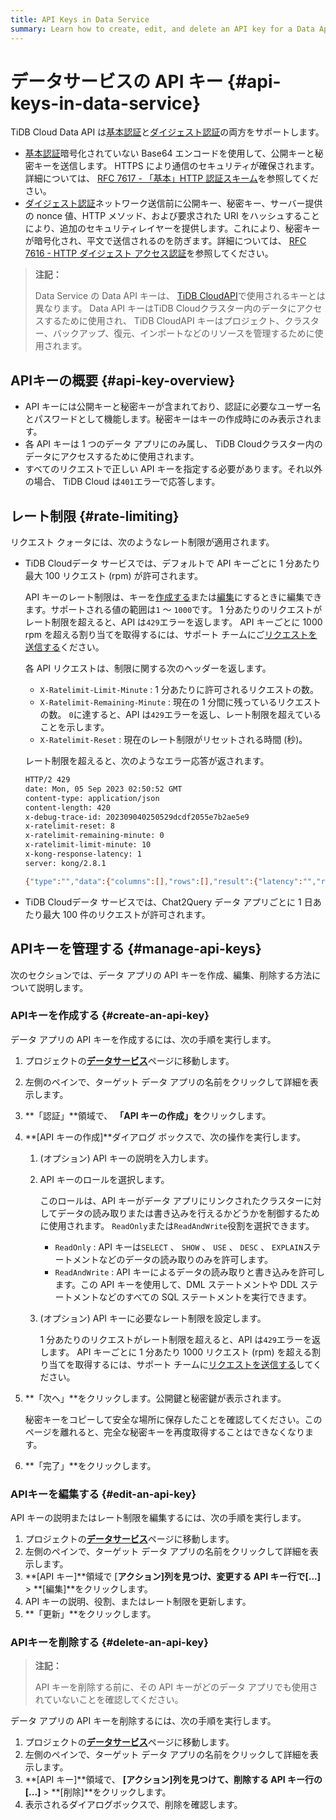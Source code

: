 ```yaml
---
title: API Keys in Data Service
summary: Learn how to create, edit, and delete an API key for a Data App.
---
```


# データサービスの API キー {#api-keys-in-data-service}

TiDB Cloud Data API は[基本認証](https://en.wikipedia.org/wiki/Basic_access_authentication)と[ダイジェスト認証](https://en.wikipedia.org/wiki/Digest_access_authentication)の両方をサポートします。

-   [基本認証](https://en.wikipedia.org/wiki/Basic_access_authentication)暗号化されていない Base64 エンコードを使用して、公開キーと秘密キーを送信します。 HTTPS により通信のセキュリティが確保されます。詳細については、 [RFC 7617 - 「基本」HTTP 認証スキーム](https://datatracker.ietf.org/doc/html/rfc7617)を参照してください。
-   [ダイジェスト認証](https://en.wikipedia.org/wiki/Digest_access_authentication)ネットワーク送信前に公開キー、秘密キー、サーバー提供の nonce 値、HTTP メソッド、および要求された URI をハッシュすることにより、追加のセキュリティレイヤーを提供します。これにより、秘密キーが暗号化され、平文で送信されるのを防ぎます。詳細については、 [RFC 7616 - HTTP ダイジェスト アクセス認証](https://datatracker.ietf.org/doc/html/rfc7616)を参照してください。

> **注記：**
>
> Data Service の Data API キーは、 [TiDB CloudAPI](https://docs.pingcap.com/tidbcloud/api/v1beta#section/Authentication)で使用されるキーとは異なります。 Data API キーはTiDB Cloudクラスター内のデータにアクセスするために使用され、 TiDB CloudAPI キーはプロジェクト、クラスター、バックアップ、復元、インポートなどのリソースを管理するために使用されます。

## APIキーの概要 {#api-key-overview}

-   API キーには公開キーと秘密キーが含まれており、認証に必要なユーザー名とパスワードとして機能します。秘密キーはキーの作成時にのみ表示されます。
-   各 API キーは 1 つのデータ アプリにのみ属し、 TiDB Cloudクラスター内のデータにアクセスするために使用されます。
-   すべてのリクエストで正しい API キーを指定する必要があります。それ以外の場合、 TiDB Cloud は`401`エラーで応答します。

## レート制限 {#rate-limiting}

リクエスト クォータには、次のようなレート制限が適用されます。

-   TiDB Cloudデータ サービスでは、デフォルトで API キーごとに 1 分あたり最大 100 リクエスト (rpm) が許可されます。

    API キーのレート制限は、キーを[作成する](#create-an-api-key)または[編集](#edit-an-api-key)にするときに編集できます。サポートされる値の範囲は`1` ～ `1000`です。 1 分あたりのリクエストがレート制限を超えると、API は`429`エラーを返します。 API キーごとに 1000 rpm を超える割り当てを取得するには、サポート チームにご[リクエストを送信する](https://support.pingcap.com/hc/en-us/requests/new?ticket_form_id=7800003722519)ください。

    各 API リクエストは、制限に関する次のヘッダーを返します。

    -   `X-Ratelimit-Limit-Minute` : 1 分あたりに許可されるリクエストの数。
    -   `X-Ratelimit-Remaining-Minute` : 現在の 1 分間に残っているリクエストの数。 `0`に達すると、API は`429`エラーを返し、レート制限を超えていることを示します。
    -   `X-Ratelimit-Reset` : 現在のレート制限がリセットされる時間 (秒)。

    レート制限を超えると、次のようなエラー応答が返されます。

    ```bash
    HTTP/2 429
    date: Mon, 05 Sep 2023 02:50:52 GMT
    content-type: application/json
    content-length: 420
    x-debug-trace-id: 202309040250529dcdf2055e7b2ae5e9
    x-ratelimit-reset: 8
    x-ratelimit-remaining-minute: 0
    x-ratelimit-limit-minute: 10
    x-kong-response-latency: 1
    server: kong/2.8.1

    {"type":"","data":{"columns":[],"rows":[],"result":{"latency":"","row_affect":0,"code":49900007,"row_count":0,"end_ms":0,"limit":0,"message":"API key rate limit exceeded. The limit can be increased up to 1000 requests per minute per API key in TiDB Cloud console. For an increase in quota beyond 1000 rpm, please contact us: https://support.pingcap.com/hc/en-us/requests/new?ticket_form_id=7800003722519","start_ms":0}}}
    ```

-   TiDB Cloudデータ サービスでは、Chat2Query データ アプリごとに 1 日あたり最大 100 件のリクエストが許可されます。

## APIキーを管理する {#manage-api-keys}

次のセクションでは、データ アプリの API キーを作成、編集、削除する方法について説明します。

### APIキーを作成する {#create-an-api-key}

データ アプリの API キーを作成するには、次の手順を実行します。

1.  プロジェクトの[**データサービス**](https://tidbcloud.com/console/data-service)ページに移動します。

2.  左側のペインで、ターゲット データ アプリの名前をクリックして詳細を表示します。

3.  **「認証」**領域で、 **「API キーの作成」を**クリックします。

4.  **[API キーの作成]**ダイアログ ボックスで、次の操作を実行します。

    1.  (オプション) API キーの説明を入力します。

    2.  API キーのロールを選択します。

        このロールは、API キーがデータ アプリにリンクされたクラスターに対してデータの読み取りまたは書き込みを行えるかどうかを制御するために使用されます。 `ReadOnly`または`ReadAndWrite`役割を選択できます。

        -   `ReadOnly` : API キーは`SELECT` 、 `SHOW` 、 `USE` 、 `DESC` 、 `EXPLAIN`ステートメントなどのデータの読み取りのみを許可します。
        -   `ReadAndWrite` : API キーによるデータの読み取りと書き込みを許可します。この API キーを使用して、DML ステートメントや DDL ステートメントなどのすべての SQL ステートメントを実行できます。

    3.  (オプション) API キーに必要なレート制限を設定します。

        1 分あたりのリクエストがレート制限を超えると、API は`429`エラーを返します。 API キーごとに 1 分あたり 1000 リクエスト (rpm) を超える割り当てを取得するには、サポート チームに[リクエストを送信する](https://support.pingcap.com/hc/en-us/requests/new?ticket_form_id=7800003722519)してください。

5.  **「次へ」**をクリックします。公開鍵と秘密鍵が表示されます。

    秘密キーをコピーして安全な場所に保存したことを確認してください。このページを離れると、完全な秘密キーを再度取得することはできなくなります。

6.  **「完了」**をクリックします。

### APIキーを編集する {#edit-an-api-key}

API キーの説明またはレート制限を編集するには、次の手順を実行します。

1.  プロジェクトの[**データサービス**](https://tidbcloud.com/console/data-service)ページに移動します。
2.  左側のペインで、ターゲット データ アプリの名前をクリックして詳細を表示します。
3.  **[API キー]**領域で [**アクション]**列を見つけ、変更する API キー行で**[...]** &gt; **[編集]**をクリックします。
4.  API キーの説明、役割、またはレート制限を更新します。
5.  **「更新」**をクリックします。

### APIキーを削除する {#delete-an-api-key}

> **注記：**
>
> API キーを削除する前に、その API キーがどのデータ アプリでも使用されていないことを確認してください。

データ アプリの API キーを削除するには、次の手順を実行します。

1.  プロジェクトの[**データサービス**](https://tidbcloud.com/console/data-service)ページに移動します。
2.  左側のペインで、ターゲット データ アプリの名前をクリックして詳細を表示します。
3.  **[API キー]**領域で、 **[アクション]**列を見つけて、削除する API キー行の**[...]** &gt; **[削除]**をクリックします。
4.  表示されるダイアログボックスで、削除を確認します。
